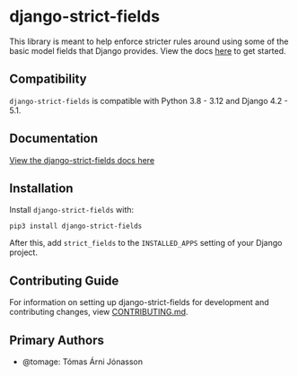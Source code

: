 # django-strict-fields

This library is meant to help enforce stricter rules around using some of the basic model fields that Django provides. View the docs [here](https://django-strict-fields.readthedocs.io) to get started.

## Compatibility

`django-strict-fields` is compatible with Python 3.8 - 3.12 and Django 4.2 - 5.1.

## Documentation

[View the django-strict-fields docs here](https://django-strict-fields.readthedocs.io/)

## Installation

Install `django-strict-fields` with:

    pip3 install django-strict-fields

After this, add `strict_fields` to the `INSTALLED_APPS` setting of your Django project.

## Contributing Guide

For information on setting up django-strict-fields for development and contributing changes, view [CONTRIBUTING.md](CONTRIBUTING.md).

## Primary Authors

* @tomage: Tómas Árni Jónasson
